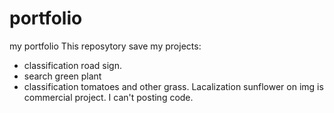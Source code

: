 # portfolio
my portfolio
This reposytory save my projects: 
- classification road sign.
- search green plant
- classification tomatoes and other grass.
Lacalization sunflower on img is commercial project. I can't posting code. 
